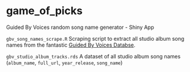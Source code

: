 # game_of_picks
Guided By Voices random song name generator - Shiny App

`gbv_song_names_scrape.R`
Scraping script to extract all studio album song names from the fantastic [Guided By Voices Databse](http://www.gbvdb.com/home.asp).

`gbv_studio_album_tracks.rds`
A dataset of all studio album song names (`album_name`, `full_url`, `year_release`, `song_name`)

